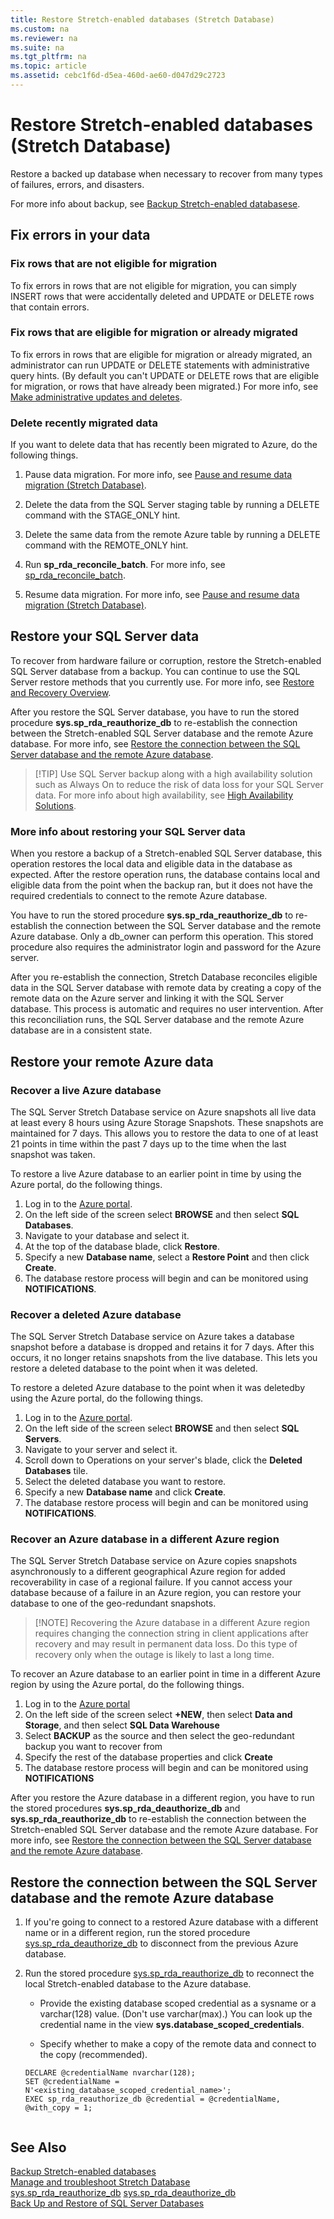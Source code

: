 ```yaml
---
title: Restore Stretch-enabled databases (Stretch Database)
ms.custom: na
ms.reviewer: na
ms.suite: na
ms.tgt_pltfrm: na
ms.topic: article
ms.assetid: cebc1f6d-d5ea-460d-ae60-d047d29c2723
---
```

# Restore Stretch-enabled databases (Stretch Database)
  Restore a backed up database when necessary to recover from many types of failures, errors, and disasters.
  
  For more info about backup, see [Backup Stretch-enabled databasese](../../Topics\TopicNameNotContainA/Backup-Stretch-enabled-databases--Stretch-Database-.md).

## Fix errors in your data

### Fix rows that are not eligible for migration
To fix errors in rows that are not eligible for migration, you can simply INSERT rows that were accidentally deleted and UPDATE or DELETE rows that contain errors.

### Fix rows that are eligible for migration or already migrated
To fix errors in rows that are eligible for migration or already migrated, an administrator can run UPDATE or DELETE statements with administrative query hints. \(By default you can't UPDATE or DELETE rows that are eligible for migration, or rows that have already been migrated.\) For more info, see [Make administrative updates and deletes](Manage%20and%20troubleshoot%20Stretch%20Database.md\#adminHints).

### Delete recently migrated data
If you want to delete data that has recently been migrated to Azure, do the following things.  
  
1.  Pause data migration. For more info, see [Pause and resume data migration &#40;Stretch Database&#41;](../../Topics\TopicNameNotContainA/Pause-and-resume-data-migration--Stretch-Database-.md).  
  
2.  Delete the data from the SQL Server staging table by running a DELETE command with the STAGE\_ONLY hint.  
  
3.  Delete the same data from the remote Azure table by running a DELETE command with the REMOTE\_ONLY hint.  
  
4.  Run **sp\_rda\_reconcile\_batch**. For more info, see [sp\_rda\_reconcile\_batch](sys.sp_rda_reconcile_batch%20\(Transact-SQL\).md).  
  
5.  Resume data migration. For more info, see [Pause and resume data migration &#40;Stretch Database&#41;](../../Topics\TopicNameNotContainA/Pause-and-resume-data-migration--Stretch-Database-.md).  

## Restore your SQL Server data
To recover from hardware failure or corruption, restore the Stretch\-enabled SQL Server database from a backup. You can continue to use the SQL Server restore methods that you currently use. For more info, see [Restore and Recovery Overview](../../Topics\TopicNameNotContainA/Restore-and-Recovery-Overview--SQL-Server-.md).

After you restore the SQL Server database, you have to run the stored procedure **sys.sp_rda_reauthorize_db** to re-establish the connection between the Stretch\-enabled SQL Server database and the remote Azure database. For more info, see [Restore the connection between the SQL Server database and the remote Azure database](#reconnect).

> [!TIP] Use SQL Server backup along with a high availability solution such as Always On to reduce the risk of data loss for your SQL Server data. For more info about high availability, see [High Availability Solutions](../../Topics\TopicNameNotContainA/High-Availability-Solutions--SQL-Server-.md).

###  <a name="MoreInfo"></a> More info about restoring your SQL Server data
   
 When you restore a backup of a Stretch\-enabled SQL Server database, this operation restores the local data and eligible data in the database as expected. After the restore operation runs, the database contains local and eligible data from the point when the backup ran, but it does not have the required credentials to connect to the remote Azure database.  
  
 You have to run the stored procedure **sys.sp\_rda\_reauthorize\_db** to re\-establish the connection between the SQL Server database and the remote Azure database. Only a db\_owner can perform this operation. This stored procedure also requires the administrator login and password for the Azure server\.  
  
 After you re\-establish the connection, Stretch Database reconciles eligible data in the SQL Server database with remote data by creating a copy of the remote data on the Azure server and linking it with the SQL Server database. This process is automatic and requires no user intervention. After this reconciliation runs, the SQL Server database and the remote Azure database are in a consistent state.  
 
## Restore your remote Azure data

### Recover a live Azure database
The SQL Server Stretch Database service on Azure snapshots all live data at least every 8 hours using Azure Storage Snapshots. These snapshots are maintained for 7 days. This allows you to restore the data to one of at least 21 points in time within the past 7 days up to the time when the last snapshot was taken.

To restore a live Azure database to an earlier point in time by using the Azure portal, do the following things.

1. Log in to the [Azure portal][].
2. On the left side of the screen select **BROWSE** and then select **SQL Databases**.
3. Navigate to your database and select it.
4. At the top of the database blade, click **Restore**.
5. Specify a new **Database name**, select a **Restore Point** and then click **Create**.
6. The database restore process will begin and can be monitored using **NOTIFICATIONS**.

### Recover a deleted Azure database
The SQL Server Stretch Database service on Azure takes a database snapshot before a database is dropped and retains it for 7 days. After this occurs, it no longer retains snapshots from the live database. This lets you restore a deleted database to the point when it was deleted.

To restore a deleted Azure database to the point when it was deletedby using the Azure portal, do the following things.

1. Log in to the [Azure portal][].
2. On the left side of the screen select **BROWSE** and then select **SQL Servers**.
3. Navigate to your server and select it.
4. Scroll down to Operations on your server's blade, click the **Deleted Databases** tile.
5. Select the deleted database you want to restore.
5. Specify a new **Database name** and click **Create**.
6. The database restore process will begin and can be monitored using **NOTIFICATIONS**.

### Recover an Azure database in a different Azure region  
The SQL Server Stretch Database service on Azure copies snapshots asynchronously to a different geographical Azure region for added recoverability in case of a regional failure. If you cannot access your database because of a failure in an Azure region, you can restore your database to one of the geo\-redundant snapshots.

> [!NOTE] Recovering the Azure database in a different Azure region requires changing the connection string in client applications after recovery and may result in permanent data loss. Do this type of recovery only when the outage is likely to last a long time. 

To recover an Azure database to an earlier point in time in a different Azure region by using the Azure portal, do the following things.

1. Log in to the [Azure portal][]
2. On the left side of the screen select **+NEW**, then select **Data and Storage**, and then select **SQL Data Warehouse**
3. Select **BACKUP** as the source and then select the geo-redundant backup you want to recover from
4. Specify the rest of the database properties and click **Create**
5. The database restore process will begin and can be monitored using **NOTIFICATIONS**

After you restore the Azure database in a different region, you have to run the stored procedures **sys.sp_rda_deauthorize_db** and **sys.sp_rda_reauthorize_db** to re-establish the connection between the Stretch\-enabled SQL Server database and the remote Azure database. For more info, see [Restore the connection between the SQL Server database and the remote Azure database](#reconnect).

## <a name="reconnect"></a>Restore the connection between the SQL Server database and the remote Azure database

1.  If you're going to connect to a restored Azure database with a different name or in a different region, run the stored procedure [sys.sp_rda_deauthorize_db](sys.sp_rda_deauthorize_db%20\(Transact-SQL\).md) to disconnect from the previous Azure database.  
  
2.  Run the stored procedure [sys.sp_rda_reauthorize_db](../Topic/sys.sp_rda_reauthorize_db%20\(Transact-SQL\).md) to reconnect the local Stretch\-enabled database to the Azure database.  
  
    -   Provide the existing database scoped credential as a sysname or a varchar\(128\) value. \(Don't use varchar\(max\).\) You can look up the credential name in the view **sys.database\_scoped\_credentials**.  
  
    -   Specify whether to make a copy of the remote data and connect to the copy (recommended).  
  
    ```tsql  
    DECLARE @credentialName nvarchar(128);   
    SET @credentialName = N'<existing_database_scoped_credential_name>';   
    EXEC sp_rda_reauthorize_db @credential = @credentialName, @with_copy = 1;  
  
    ```  
    
  ## See Also  
 [Backup Stretch-enabled databases](../../Topics\TopicNameNotContainA/Backup-Stretch-enabled-databases--Stretch-Database-.md)  
 [Manage and troubleshoot Stretch Database](../../Topics\TopicNameNotContainA/Manage-and-troubleshoot-Stretch-Database.md)   
 [sys.sp_rda_reauthorize_db](../Topic/sys.sp_rda_reauthorize_db%20\(Transact-SQL\).md) 
 [sys.sp_rda_deauthorize_db](sys.sp_rda_deauthorize_db%20\(Transact-SQL\).md)  
 [Back Up and Restore of SQL Server Databases](../../Topics\TopicNameNotContainA/Back-Up-and-Restore-of-SQL-Server-Databases.md)  
 
 [Azure portal]: https://portal.azure.com/
 